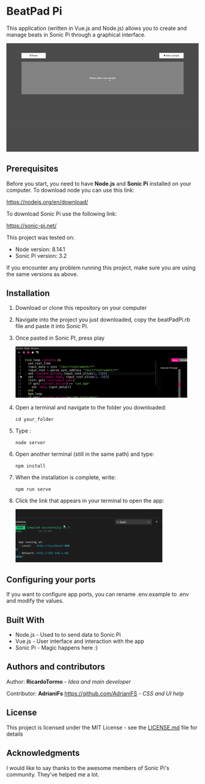# BeatPad Pi

This application (written in Vue.js and Node.js) allows you to create and manage beats in Sonic Pi through a graphical interface.

![](doc_images/add_samples.gif)



## Prerequisites

Before you start, you need to have **Node.js** and **Sonic Pi** installed on your computer.
To download node you can use this link: 

   https://nodejs.org/en/download/

To download Sonic Pi use the following link:

   https://sonic-pi.net/

This project was tested on:

- Node version: 8.14.1
- Sonic Pi version: 3.2

If you encounter any problem running this project, make sure you are using
the same versions as above.

## Installation

1. Download or clone this repository on your computer

2. Navigate into the project you just downloaded, copy the beatPadPi.rb file and paste it into Sonic Pi.

3. Once pasted in Sonic PI, press play
   
   ![play_sonic_pi](doc_images/play_sonic_pi.gif)

4. Open a terminal and navigate to the folder you downloaded:

   ```shell
   cd your_folder
   ```

5. Type :

   ```shell
   node server
   ```

6. Open another terminal (still in the same path) and type:

   ```shell
   npm install
   ```

7. When the installation is complete, write:

   ```shell
   npm run serve
   ```

8. Click the link that appears in your terminal to open the app:

   ![](doc_images/open_app.gif)

## Configuring your ports

If you want to configure app ports, you can rename .env.example to .env and modify the values.
  
## Built With

* Node.js - Used to to send data to Sonic Pi
* Vue.js - User interface and interaction with the app
* Sonic Pi - Magic happens here :)

## Authors and contributors

Author: **RicardoTormo** - *Idea and main developer*

Contributor: **AdrianiFs** https://github.com/AdrianiFS - *CSS and UI help* 

## License

This project is licensed under the MIT License - see the [LICENSE.md](LICENSE.md) file for details

## Acknowledgments

I would like to say thanks to the awesome members of Sonic Pi's community. They've helped me a lot.